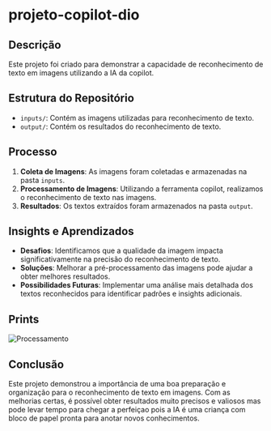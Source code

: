 # projeto-copilot-dio

## Descrição

Este projeto foi criado para demonstrar a capacidade de reconhecimento de texto em imagens utilizando a IA da copilot.

## Estrutura do Repositório

- `inputs/`: Contém as imagens utilizadas para reconhecimento de texto.
- `output/`: Contém os resultados do reconhecimento de texto.

## Processo

1. **Coleta de Imagens**: As imagens foram coletadas e armazenadas na pasta `inputs`.
2. **Processamento de Imagens**: Utilizando a ferramenta copilot, realizamos o reconhecimento de texto nas imagens.
3. **Resultados**: Os textos extraídos foram armazenados na pasta `output`.

## Insights e Aprendizados

- **Desafios**: Identificamos que a qualidade da imagem impacta significativamente na precisão do reconhecimento de texto.
- **Soluções**: Melhorar a pré-processamento das imagens pode ajudar a obter melhores resultados.
- **Possibilidades Futuras**: Implementar uma análise mais detalhada dos textos reconhecidos para identificar padrões e insights adicionais.

## Prints

![Processamento]( https://drive.google.com/drive/folders/1_raY9obR8TYJPtzQKblQi1A-dZwGnAot?usp=drive_link )

## Conclusão

Este projeto demonstrou a importância de uma boa preparação e organização para o reconhecimento de texto em imagens. Com as melhorias certas, é possível obter resultados muito precisos e valiosos mas pode levar tempo para chegar a perfeiçao pois a IA é uma criança com bloco de papel pronta para anotar novos conhecimentos.
